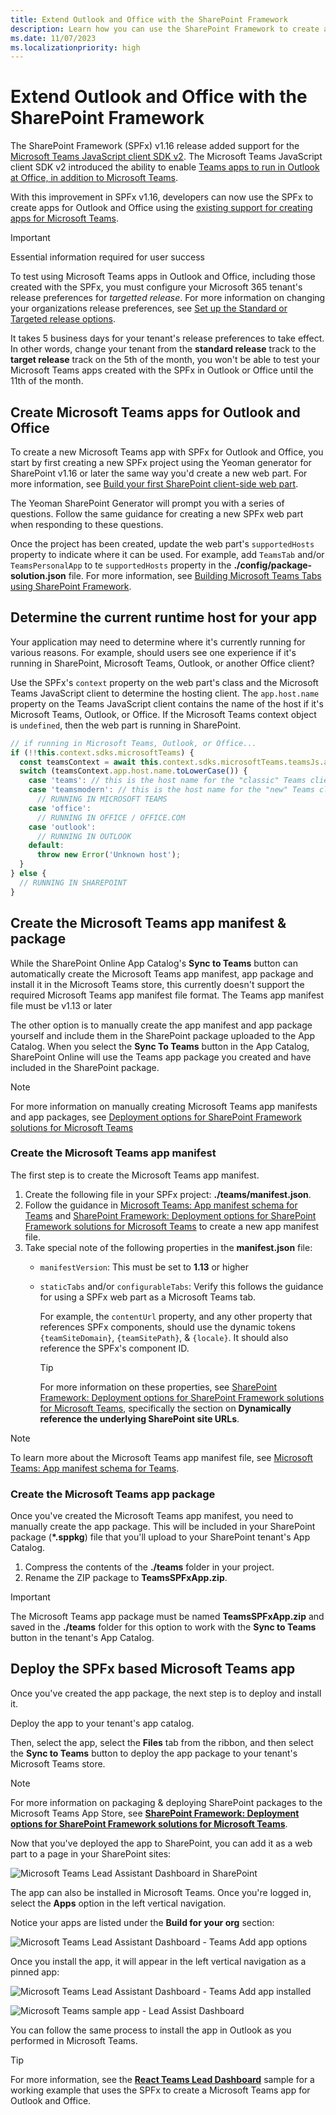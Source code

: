 ```yaml
---
title: Extend Outlook and Office with the SharePoint Framework
description: Learn how you can use the SharePoint Framework to create apps for Microsoft 365, including Microsoft Teams, Outlook, and Office clients
ms.date: 11/07/2023
ms.localizationpriority: high
---
```

# Extend Outlook and Office with the SharePoint Framework

The SharePoint Framework (SPFx) v1.16 release added support for the [Microsoft Teams JavaScript client SDK v2](/javascript/api/overview/msteams-client). The Microsoft Teams JavaScript client SDK v2 introduced the ability to enable [Teams apps to run in Outlook at Office, in addition to Microsoft Teams](/microsoftteams/platform/m365-apps/overview).

With this improvement in SPFx v1.16, developers can now use the SPFx to create apps for Outlook and Office using the [existing support for creating apps for Microsoft Teams](/sharepoint/dev/spfx/build-for-teams-overview).

> [!IMPORTANT]
> Essential information required for user success
>
> To test using Microsoft Teams apps in Outlook and Office, including those created with the SPFx, you must configure your Microsoft 365 tenant's release preferences for *targetted release*. For more information on changing your organizations release preferences, see [Set up the Standard or Targeted release options](/microsoft-365/admin/manage/release-options-in-office-365).
>
> It takes 5 business days for your tenant's release preferences to take effect. In other words, change your tenant from the **standard release** track to the **target release** track on the 5th of the month, you won't be able to test your Microsoft Teams apps created with the SPFx in Outlook or Office until the 11th of the month.

## Create Microsoft Teams apps for Outlook and Office

To create a new Microsoft Teams app with SPFx for Outlook and Office, you start by first creating a new SPFx project using the Yeoman generator for SharePoint v1.16 or later the same way you'd create a new web part. For more information, see [Build your first SharePoint client-side web part](../web-parts/get-started/build-a-hello-world-web-part.md).

The Yeoman SharePoint Generator will prompt you with a series of questions. Follow the same guidance for creating a new SPFx web part when responding to these questions.

Once the project has been created, update the web part's `supportedHosts` property to indicate where it can be used. For example, add `TeamsTab` and/or `TeamsPersonalApp` to te `supportedHosts` property in the **./config/package-solution.json** file. For more information, see [Building Microsoft Teams Tabs using SharePoint Framework](../integrate-with-teams-introduction.md).

## Determine the current runtime host for your app

Your application may need to determine where it's currently running for various reasons. For example, should users see one experience if it's running in SharePoint, Microsoft Teams, Outlook, or another Office client?

Use the SPFx's `context` property on the web part's class and the Microsoft Teams JavaScript client to determine the hosting client. The `app.host.name` property on the Teams JavaScript client contains the name of the host if it's Microsoft Teams, Outlook, or Office. If the Microsoft Teams context object is `undefined`, then the web part is running in SharePoint.

```typescript
// if running in Microsoft Teams, Outlook, or Office...
if (!!this.context.sdks.microsoftTeams) {
  const teamsContext = await this.context.sdks.microsoftTeams.teamsJs.app.getContext();
  switch (teamsContext.app.host.name.toLowerCase()) {
    case 'teams': // this is the host name for the "classic" Teams client
    case 'teamsmodern': // this is the host name for the "new" Teams client
      // RUNNING IN MICROSOFT TEAMS
    case 'office':
      // RUNNING IN OFFICE / OFFICE.COM
    case 'outlook':
      // RUNNING IN OUTLOOK
    default:
      throw new Error('Unknown host');
  }
} else {
  // RUNNING IN SHAREPOINT
}
```

## Create the Microsoft Teams app manifest & package

While the SharePoint Online App Catalog's **Sync to Teams** button can automatically create the Microsoft Teams app manifest, app package and install it in the Microsoft Teams store, this currently doesn't support the required Microsoft Teams app manifest file format. The Teams app manifest file must be v1.13 or later

The other option is to manually create the app manifest and app package yourself and include them in the SharePoint package uploaded to the App Catalog. When you select the **Sync To Teams** button in the App Catalog, SharePoint Online will use the Teams app package you created and have included in the SharePoint package.

> [!NOTE]
> For more information on manually creating Microsoft Teams app manifests and app packages, see [Deployment options for SharePoint Framework solutions for Microsoft Teams](../deployment-spfx-teams-solutions.md)

### Create the Microsoft Teams app manifest

The first step is to create the Microsoft Teams app manifest.

1. Create the following file in your SPFx project: **./teams/manifest.json**.
1. Follow the guidance in [Microsoft Teams: App manifest schema for Teams](/microsoftteams/platform/resources/schema/manifest-schema) and [SharePoint Framework: Deployment options for SharePoint Framework solutions for Microsoft Teams](../deployment-spfx-teams-solutions.md) to create a new app manifest file.
1. Take special note of the following properties in the **manifest.json** file:
    - `manifestVersion`: This must be set to **1.13** or higher
    - `staticTabs` and/or `configurableTabs`: Verify this follows the guidance for using a SPFx web part as a Microsoft Teams tab.

        For example, the `contentUrl` property, and any other property that references SPFx components, should use the dynamic tokens `{teamSiteDomain}`, `{teamSitePath}`, & `{locale}`. It should also reference the SPFx's component ID.

        > [!TIP]
        > For more information on these properties, see [SharePoint Framework: Deployment options for SharePoint Framework solutions for Microsoft Teams](../deployment-spfx-teams-solutions.md), specifically the section on **Dynamically reference the underlying SharePoint site URLs**.

> [!NOTE]
> To learn more about the Microsoft Teams app manifest file, see [Microsoft Teams: App manifest schema for Teams](/microsoftteams/platform/resources/schema/manifest-schema).

### Create the Microsoft Teams app package

Once you've created the Microsoft Teams app manifest, you need to manually create the app package. This will be included in your SharePoint package (**\*.sppkg**) file that you'll upload to your SharePoint tenant's App Catalog.

1. Compress the contents of the **./teams** folder in your project.
1. Rename the ZIP package to **TeamsSPFxApp.zip**.

> [!IMPORTANT]
> The Microsoft Teams app package must be named **TeamsSPFxApp.zip** and saved in the **./teams** folder for this option to work with the **Sync to Teams** button in the tenant's App Catalog.

## Deploy the SPFx based Microsoft Teams app

Once you've created the app package, the next step is to deploy and install it.

Deploy the app to your tenant's app catalog.

Then, select the app, select the **Files** tab from the ribbon, and then select the **Sync to Teams** button to deploy the app package to your tenant's Microsoft Teams store.

> [!NOTE]
> For more information on packaging & deploying SharePoint packages to the Microsoft Teams App Store, see **[SharePoint Framework: Deployment options for SharePoint Framework solutions for Microsoft Teams](../deployment-spfx-teams-solutions.md)**.

Now that you've deployed the app to SharePoint, you can add it as a web part to a page in your SharePoint sites:

![Microsoft Teams Lead Assistant Dashboard in SharePoint](../../images/msteams-app-leadassistdashboard-installed-app-sharepoint-01.png)

The app can also be installed in Microsoft Teams. Once you're logged in, select the **Apps** option in the left vertical navigation.

Notice your apps are listed under the **Build for your org** section:

![Microsoft Teams Lead Assistant Dashboard - Teams Add app options](../../images/msteams-app-leadassistdashboard-install-apps.png)

Once you install the app, it will appear in the left vertical navigation as a pinned app:

![Microsoft Teams Lead Assistant Dashboard - Teams Add app installed](../../images/msteams-app-leadassistdashboard-installed-app-teams-01.png)

![Microsoft Teams sample app - Lead Assist Dashboard](../../images/msteams-app-leadassistdashboard-installed-app-teams-02.png)

You can follow the same process to install the app in Outlook as you performed in Microsoft Teams.

> [!TIP]
> For more information, see the **[React Teams Lead Dashboard](https://github.com/pnp/sp-dev-fx-webparts/tree/main/samples/react-teams-lead-dashboard)** sample for a working example that uses the SPFx to create a Microsoft Teams app for Outlook and Office.
